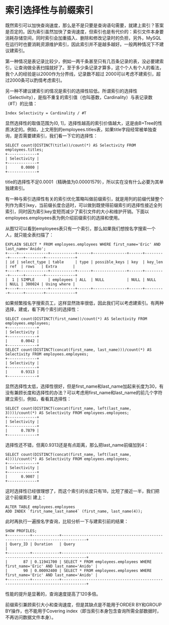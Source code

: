 # 索引选择性与前缀索引

既然索引可以加快查询速度，那么是不是只要是查询语句需要，就建上索引？答案是否定的。因为索引虽然加快了查询速度，但索引也是有代价的：索引文件本身要消耗存储空间，同时索引会加重插入、删除和修改记录时的负担，另外，MySQL在运行时也要消耗资源维护索引，因此索引并不是越多越好。一般两种情况下不建议建索引。

第一种情况是表记录比较少，例如一两千条甚至只有几百条记录的表，没必要建索引，让查询做全表扫描就好了。至于多少条记录才算多，这个个人有个人的看法，我个人的经验是以2000作为分界线，记录数不超过 2000可以考虑不建索引，超过2000条可以酌情考虑索引。

另一种不建议建索引的情况是索引的选择性较低。所谓索引的选择性（Selectivity），是指不重复的索引值（也叫基数，Cardinality）与表记录数（#T）的比值：

```
Index Selectivity = Cardinality / #T
```

显然选择性的取值范围为(0, 1]，选择性越高的索引价值越大，这是由B+Tree的性质决定的。例如，上文用到的employees.titles表，如果title字段经常被单独查询，是否需要建索引，我们看一下它的选择性：

```
SELECT count(DISTINCT(title))/count(*) AS Selectivity FROM employees.titles;
+-------------+
| Selectivity |
+-------------+
|      0.0000 |
+-------------+
```

title的选择性不足0.0001（精确值为0.00001579），所以实在没有什么必要为其单独建索引。

有一种与索引选择性有关的索引优化策略叫做前缀索引，就是用列的前缀代替整个列作为索引key，当前缀长度合适时，可以做到既使得前缀索引的选择性接近全列索引，同时因为索引key变短而减少了索引文件的大小和维护开销。下面以employees.employees表为例介绍前缀索引的选择和使用。

从图12可以看到employees表只有一个索引，那么如果我们想按名字搜索一个人，就只能全表扫描了：

```
EXPLAIN SELECT * FROM employees.employees WHERE first_name='Eric' AND last_name='Anido';
+----+-------------+-----------+------+---------------+------+---------+------+--------+-------------+
| id | select_type | table     | type | possible_keys | key  | key_len | ref  | rows   | Extra       |
+----+-------------+-----------+------+---------------+------+---------+------+--------+-------------+
|  1 | SIMPLE      | employees | ALL  | NULL          | NULL | NULL    | NULL | 300024 | Using where |
+----+-------------+-----------+------+---------------+------+---------+------+--------+-------------+
```

如果频繁按名字搜索员工，这样显然效率很低，因此我们可以考虑建索引。有两种选择，建或，看下两个索引的选择性：

```
SELECT count(DISTINCT(first_name))/count(*) AS Selectivity FROM employees.employees;
+-------------+
| Selectivity |
+-------------+
|      0.0042 |
+-------------+
SELECT count(DISTINCT(concat(first_name, last_name)))/count(*) AS Selectivity FROM employees.employees;
+-------------+
| Selectivity |
+-------------+
|      0.9313 |
+-------------+
```

显然选择性太低，选择性很好，但是first_name和last_name加起来长度为30，有没有兼顾长度和选择性的办法？可以考虑用first_name和last_name的前几个字符建立索引，例如，看看其选择性：

```
SELECT count(DISTINCT(concat(first_name, left(last_name, 3))))/count(*) AS Selectivity FROM employees.employees;
+-------------+
| Selectivity |
+-------------+
|      0.7879 |
+-------------+
```

选择性还不错，但离0.9313还是有点距离，那么把last_name前缀加到4：

```
SELECT count(DISTINCT(concat(first_name, left(last_name, 4))))/count(*) AS Selectivity FROM employees.employees;
+-------------+
| Selectivity |
+-------------+
|      0.9007 |
+-------------+
```

这时选择性已经很理想了，而这个索引的长度只有18，比短了接近一半，我们把这个前缀索引 建上：

```
ALTER TABLE employees.employees
ADD INDEX `first_name_last_name4` (first_name, last_name(4));
```

此时再执行一遍按名字查询，比较分析一下与建索引前的结果：

```
SHOW PROFILES;
+----------+------------+---------------------------------------------------------------------------------+
| Query_ID | Duration   | Query                                                                           |
+----------+------------+---------------------------------------------------------------------------------+
|       87 | 0.11941700 | SELECT * FROM employees.employees WHERE first_name='Eric' AND last_name='Anido' |
|       90 | 0.00092400 | SELECT * FROM employees.employees WHERE first_name='Eric' AND last_name='Anido' |
+----------+------------+---------------------------------------------------------------------------------+
```

性能的提升是显著的，查询速度提高了120多倍。

前缀索引兼顾索引大小和查询速度，但是其缺点是不能用于ORDER BY和GROUP BY操作，也不能用于Covering index（即当索引本身包含查询所需全部数据时，不再访问数据文件本身）。